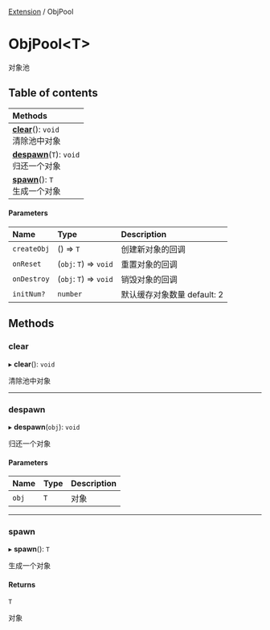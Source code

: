 [Extension](../modules/Extension.Extension.md) / ObjPool

# ObjPool<T\> <Badge type="tip" text="Class" /> <Score text="ObjPool<T\>" />

对象池

## Table of contents

| Methods |
| :-----|
| **[clear](Extension.ObjPool.md#clear)**(): `void` <br> 清除池中对象|
| **[despawn](Extension.ObjPool.md#despawn)**(`T`): `void` <br> 归还一个对象|
| **[spawn](Extension.ObjPool.md#spawn)**(): `T` <br> 生成一个对象|

#### Parameters

| Name | Type | Description |
| :------ | :------ | :------ |
| `createObj` | () => `T` |  创建新对象的回调 |
| `onReset` | (`obj`: `T`) => `void` |  重置对象的回调 |
| `onDestroy` | (`obj`: `T`) => `void` |  销毁对象的回调 |
| `initNum?` | `number` |  默认缓存对象数量 default: 2 |

## Methods

### clear <Score text="clear" /> 

▸ **clear**(): `void` <Badge type="tip" text="other" />

清除池中对象


___

### despawn <Score text="despawn" /> 

▸ **despawn**(`obj`): `void` <Badge type="tip" text="other" />

归还一个对象


#### Parameters

| Name | Type | Description |
| :------ | :------ | :------ |
| `obj` | `T` |  对象 |


___

### spawn <Score text="spawn" /> 

▸ **spawn**(): `T` <Badge type="tip" text="other" />

生成一个对象


#### Returns

`T`

对象
